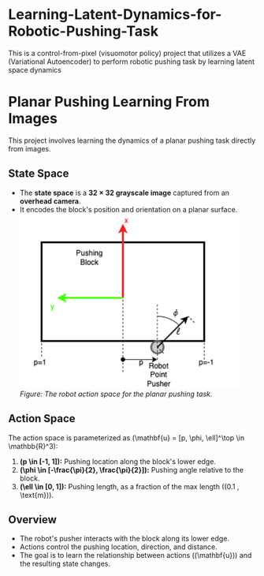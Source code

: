# Learning-Latent-Dynamics-for-Robotic-Pushing-Task
This is a control-from-pixel (visuomotor policy) project that utilizes a VAE (Variational Autoencoder) to perform robotic pushing task by learning latent space dynamics

# Planar Pushing Learning From Images

This project involves learning the dynamics of a planar pushing task directly from images.

## State Space
- The **state space** is a **32 × 32 grayscale image** captured from an **overhead camera**.  
- It encodes the block's position and orientation on a planar surface.
![State Space and Action Space](Img/state_space.png)  
*Figure: The robot action space for the planar pushing task.*
## Action Space
The action space is parameterized as \(\mathbf{u} = [p, \phi, \ell]^\top \in \mathbb{R}^3\):
1. **\(p \in [-1, 1]\):** Pushing location along the block's lower edge.
2. **\(\phi \in [-\frac{\pi}{2}, \frac{\pi}{2}]\):** Pushing angle relative to the block.
3. **\(\ell \in [0, 1]\):** Pushing length, as a fraction of the max length (\(0.1 \, \text{m}\)).

## Overview
- The robot's pusher interacts with the block along its lower edge.
- Actions control the pushing location, direction, and distance.
- The goal is to learn the relationship between actions (\(\mathbf{u}\)) and the resulting state changes.


